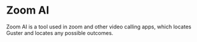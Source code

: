 # Zoom AI

Zoom AI is a tool used in zoom and other video calling apps, which locates Guster and locates any possible outcomes.
